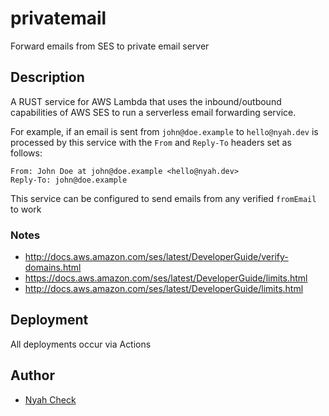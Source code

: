 # privatemail

Forward emails from SES to private email server


## Description

A RUST service for AWS Lambda that uses the inbound/outbound capabilities of AWS SES to run a serverless email forwarding service.

For example, if an email is sent from `john@doe.example` to `hello@nyah.dev` is processed by this service with the `From` and `Reply-To` headers set as follows:
```
From: John Doe at john@doe.example <hello@nyah.dev>
Reply-To: john@doe.example
```

This service can be configured to send emails from any verified `fromEmail` to work

### Notes
- http://docs.aws.amazon.com/ses/latest/DeveloperGuide/verify-domains.html
- https://docs.aws.amazon.com/ses/latest/DeveloperGuide/limits.html
- http://docs.aws.amazon.com/ses/latest/DeveloperGuide/limits.html



## Deployment

All deployments occur via Actions


## Author
- [Nyah Check](https://nyah.dev)

